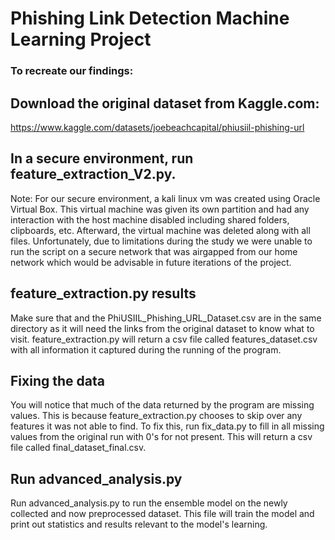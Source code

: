 # Phishing Link Detection Machine Learning Project

### To recreate our findings:
## Download the original dataset from Kaggle.com: 
https://www.kaggle.com/datasets/joebeachcapital/phiusiil-phishing-url
## In a secure environment, run feature_extraction_V2.py.
   Note: For our secure environment, a kali linux vm was created using Oracle Virtual Box. This virtual machine was given its own partition and had any interaction with the host machine disabled including shared folders, clipboards, etc. Afterward, the virtual machine was deleted along with all files. Unfortunately, due to limitations during the study we were unable to run the script on a secure network that was airgapped from our home network which would be advisable in future iterations of the project.
   
## feature_extraction.py results
Make sure that and the PhiUSIIL_Phishing_URL_Dataset.csv are in the same directory as it will need the links from the original dataset to know what to visit. feature_extraction.py will return a csv file called features_dataset.csv with all information it captured during the running of the program.

## Fixing the data
You will notice that much of the data returned by the program are missing values. This is because feature_extraction.py chooses to skip over any features it was not able to find. To fix this, run fix_data.py to fill in all missing values from the original run with 0's for not present. This will return a csv file called final_dataset_final.csv.

## Run advanced_analysis.py
Run advanced_analysis.py to run the ensemble model on the newly collected and now preprocessed dataset. This file will train the model and print out statistics and results relevant to the model's learning.
